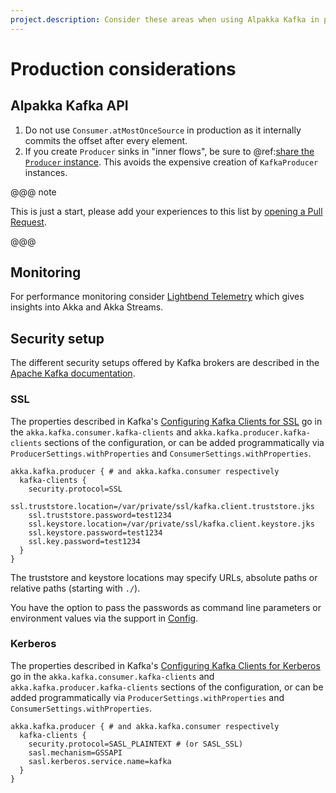 ```yaml
---
project.description: Consider these areas when using Alpakka Kafka in production.
---
```

# Production considerations


## Alpakka Kafka API

1. Do not use `Consumer.atMostOnceSource` in production as it internally commits the offset after every element.
1. If you create `Producer` sinks in "inner flows", be sure to @ref:[share the `Producer` instance](producer.md#sharing-the-kafkaproducer-instance). This avoids the expensive creation of `KafkaProducer` instances.

@@@ note

This is just a start, please add your experiences to this list by [opening a Pull Request](https://github.com/akka/alpakka-kafka/pulls).

@@@


## Monitoring

For performance monitoring consider [Lightbend Telemetry](https://developer.lightbend.com/docs/telemetry/current/) which gives insights into Akka and Akka Streams.


## Security setup

The different security setups offered by Kafka brokers are described in the [Apache Kafka documentation](http://kafka.apache.org/documentation/#security).


### SSL

The properties described in Kafka's [Configuring Kafka Clients for SSL](http://kafka.apache.org/documentation/#security_configclients) go in the
`akka.kafka.consumer.kafka-clients` and `akka.kafka.producer.kafka-clients` sections of the configuration, or can be added programmatically via
`ProducerSettings.withProperties` and `ConsumerSettings.withProperties`.

```hocon
akka.kafka.producer { # and akka.kafka.consumer respectively
  kafka-clients {
    security.protocol=SSL
    ssl.truststore.location=/var/private/ssl/kafka.client.truststore.jks
    ssl.truststore.password=test1234
    ssl.keystore.location=/var/private/ssl/kafka.client.keystore.jks
    ssl.keystore.password=test1234
    ssl.key.password=test1234
  }
}
```

The truststore and keystore locations may specify URLs, absolute paths or relative paths (starting with `./`).

You have the option to pass the passwords as command line parameters or environment values via the support in [Config](https://github.com/lightbend/config#optional-system-or-env-variable-overrides).


### Kerberos

The properties described in Kafka's [Configuring Kafka Clients for Kerberos](http://kafka.apache.org/documentation/#security_sasl_kerberos_clientconfig) go in the
`akka.kafka.consumer.kafka-clients` and `akka.kafka.producer.kafka-clients` sections of the configuration, or can be added programmatically via
`ProducerSettings.withProperties` and `ConsumerSettings.withProperties`.

```hocon
akka.kafka.producer { # and akka.kafka.consumer respectively
  kafka-clients {
    security.protocol=SASL_PLAINTEXT # (or SASL_SSL)
    sasl.mechanism=GSSAPI
    sasl.kerberos.service.name=kafka
  }
}
```
